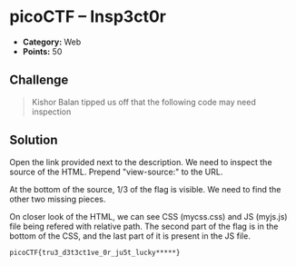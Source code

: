 # picoCTF – Insp3ct0r 

* **Category:** Web 
* **Points:** 50 

## Challenge

> Kishor Balan tipped us off that the following code may need inspection 

## Solution
Open the link provided next to the description. We need to inspect the source of the HTML. Prepend "view-source:" to the URL.

At the bottom of the source, 1/3 of the flag is visible. We need to find the other two missing pieces.

On closer look of the HTML, we can see CSS (mycss.css) and JS (myjs.js) file being refered with relative path. The second part of the flag is in the bottom of the CSS, and the last part of it is present in the JS file.

```
picoCTF{tru3_d3t3ct1ve_0r_ju5t_lucky*****}
```
